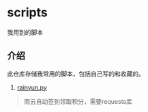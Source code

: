 # scripts
我用到的脚本
## 介绍
此仓库存储我常用的脚本，包括自己写的和收藏的。
1. [rainyun.py](https://github.com/tianluanchen/scripts/blob/main/1/rainyun.py)
> 雨云自动签到领取积分，需要requests库
